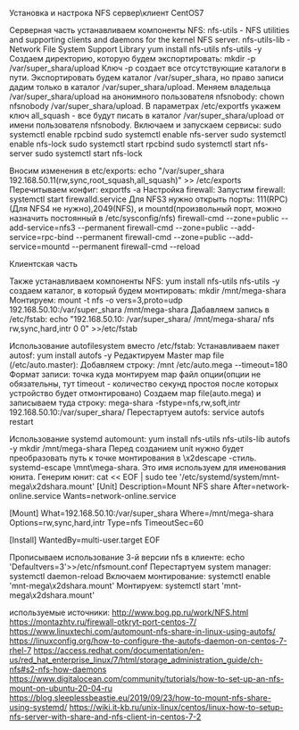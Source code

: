 Установка  и настрока NFS сервер\клиент CentOS7

Серверная часть
устанавливаем компоненты NFS:
nfs-utils - NFS utilities and supporting clients and daemons for the kernel NFS server.
nfs-utils-lib - Network File System Support Library
yum install nfs-utils nfs-utils -y
Создаем директорию, которую будем экспортировать:
mkdir -p /var/super_shara/upload
Ключ -p создает все отсутствующие каталоги в пути. Экспортировать будем каталог /var/super_shara, но право записи дадим только в каталог /var/super_shara/upload.
Меняем владельца /var/super_shara/upload на анонимного пользователя nfsnobody:
chown nfsnobody /var/super_shara/upload.
В параметрах /etc/exportfs укажем ключ all_squash - все будут писать в каталог /var/super_shara/upload от имени пользователя nfsnobody.
Включаем и запускаем сервисы:
sudo systemctl enable rpcbind
sudo systemctl enable nfs-server
sudo  systemctl enable nfs-lock
sudo systemctl start rpcbind
sudo systemctl start nfs-server
sudo systemctl start nfs-lock

Вносим изменения в etc/exports:
echo "/var/super_shara 192.168.50.11(rw,sync,root_squash,all_squash)" >> /etc/exports
Перечитываем конфиг:
exportfs -a
Настройка firewall:
Запустим firewall:
systemctl start firewalld.service
Для NFS3 нужно открыть порты: 111(RPC)(Для NFS4 не нужно),2049(NFS), и mountd(произвольный порт, можно назначить постоянный в /etc/sysconfig/nfs)
firewall-cmd --zone=public --add-service=nfs3 --permanent
firewall-cmd --zone=public --add-service=rpc-bind --permanent
firewall-cmd --zone=public --add-service=mountd --permanent
firewall-cmd --reload



Клиентская часть

Также устанавливаем компоненты  NFS:
yum install nfs-utils nfs-utils -y
создаем каталог, в который будем монтировать:
mkdir /mnt/mega-shara
Монтируем:
mount -t nfs -o vers=3,proto=udp 192.168.50.10:/var/super_shara /mnt/mega-shara
Дабавляем запись в /etc/fstab:
echo "192.168.50.10: /var/super_shara/  /mnt/mega-shara/        nfs     rw,sync,hard,intr       0 0" >>/etc/fstab

Использование autofilesystem  вместо /etc/fstab:
Устанавливаем пакет autosf:
yum install autofs -y
Редактируем  Master map file (/etc/auto.master):
Добавляем строку:
/mnt	/etc/auto.mega	--timeout=180
Формат записи: точка куда монтируем	map файл	опции(опции не обязательны, тут timeout - количество секунд простоя после которых устройство будет отмонтировано)
Создаем map file(auto.mega) и записываем туда строку:
mega-shara	-fstype=nfs,rw,soft,intr	192.168.50.10:/var/super_shara/
Перестартуем autofs:
service autofs restart

Использование systemd automount:
yum install nfs-utils nfs-utils-lib autofs -y
mkdir /mnt/mega-shara
Перед созданием unit нужно будет преобразовать путь к точке монтирования в \x2descape -стиль.
systemd-escape \mnt\mega-shara. Это имя используем для именования юнита.
Генерим юнит:
cat << EOF | sudo tee '/etc/systemd/system/mnt-mega\x2dshara.mount'
[Unit]
Description=Mount NFS share
After=network-online.service
Wants=network-online.service

[Mount]
What=192.168.50.10:/var/super_shara
Where=/mnt/mega-shara
Options=rw,sync,hard,intr
Type=nfs
TimeoutSec=60

[Install]
WantedBy=multi-user.target
EOF

Прописываем использование 3-й версии nfs в клиенте:
echo 'Defaultvers=3'>>/etc/nfsmount.conf
Перестартуем system manager:
systemctl daemon-reload
Включаем монтирование:
systemctl enable 'mnt-mega\x2dshara.mount'
Монтируем:
systemctl start 'mnt-mega\x2dshara.mount'


используемые источники:
http://www.bog.pp.ru/work/NFS.html
https://montazhtv.ru/firewall-otkryt-port-centos-7/
https://www.linuxtechi.com/automount-nfs-share-in-linux-using-autofs/
https://linuxconfig.org/how-to-configure-the-autofs-daemon-on-centos-7-rhel-7
https://access.redhat.com/documentation/en-us/red_hat_enterprise_linux/7/html/storage_administration_guide/ch-nfs#s2-nfs-how-daemons
https://www.digitalocean.com/community/tutorials/how-to-set-up-an-nfs-mount-on-ubuntu-20-04-ru
https://blog.sleeplessbeastie.eu/2019/09/23/how-to-mount-nfs-share-using-systemd/
https://wiki.it-kb.ru/unix-linux/centos/linux-how-to-setup-nfs-server-with-share-and-nfs-client-in-centos-7-2

